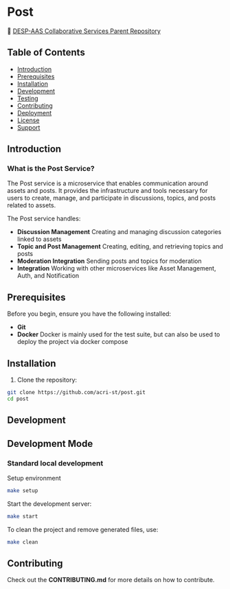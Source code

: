 # Post

📌 [DESP-AAS Collaborative Services Parent Repository](https://github.com/acri-st/DESP-AAS-Collaborative-Services)

## Table of Contents

- [Introduction](#introduction)
- [Prerequisites](#prerequisites)
- [Installation](#installation)
- [Development](#development)
- [Testing](#testing)
- [Contributing](#contributing)
- [Deployment](#deployment)
- [License](#license)
- [Support](#support)

## Introduction

### What is the Post Service?

The Post service is a microservice that enables communication around assets and posts. It provides the infrastructure and tools necessary for users to create, manage, and participate in discussions, topics, and posts related to assets.

The Post service handles:
- **Discussion Management** Creating and managing discussion categories linked to assets
- **Topic and Post Management** Creating, editing, and retrieving topics and posts
- **Moderation Integration** Sending posts and topics for moderation
- **Integration** Working with other  microservices like Asset Management, Auth, and Notification

## Prerequisites

Before you begin, ensure you have the following installed:
- **Git**
- **Docker** Docker is mainly used for the test suite, but can also be used to deploy the project via docker compose

## Installation

1. Clone the repository:
```bash
git clone https://github.com/acri-st/post.git
cd post
```

## Development

## Development Mode

### Standard local development

Setup environment
```bash
make setup
```

Start the development server:
```bash
make start
```

To clean the project and remove generated files, use:
```bash
make clean
```

## Contributing

Check out the **CONTRIBUTING.md** for more details on how to contribute.
